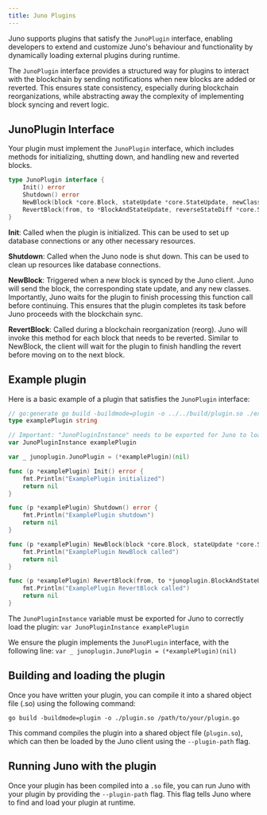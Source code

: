 ```yaml
---
title: Juno Plugins
---
```


Juno supports plugins that satisfy the `JunoPlugin` interface, enabling developers to extend and customize Juno's behaviour and functionality by dynamically loading external plugins during runtime.

The `JunoPlugin` interface provides a structured way for plugins to interact with the blockchain by sending notifications when new blocks are added or reverted. This ensures state consistency, especially during blockchain reorganizations, while abstracting away the complexity of implementing block syncing and revert logic.

## JunoPlugin Interface

Your plugin must implement the `JunoPlugin` interface, which includes methods for initializing, shutting down, and handling new and reverted blocks.

```go
type JunoPlugin interface {
	Init() error
	Shutdown() error
	NewBlock(block *core.Block, stateUpdate *core.StateUpdate, newClasses map[felt.Felt]core.Class) error
	RevertBlock(from, to *BlockAndStateUpdate, reverseStateDiff *core.StateDiff) error
}
```

**Init**: Called when the plugin is initialized. This can be used to set up database connections or any other necessary resources.

**Shutdown**: Called when the Juno node is shut down. This can be used to clean up resources like database connections.

**NewBlock**: Triggered when a new block is synced by the Juno client. Juno will send the block, the corresponding state update, and any new classes. Importantly, Juno waits for the plugin to finish processing this function call before continuing. This ensures that the plugin completes its task before Juno proceeds with the blockchain sync.

**RevertBlock**: Called during a blockchain reorganization (reorg). Juno will invoke this method for each block that needs to be reverted. Similar to NewBlock, the client will wait for the plugin to finish handling the revert before moving on to the next block.

## Example plugin

Here is a basic example of a plugin that satisfies the `JunoPlugin` interface:

```go
// go:generate go build -buildmode=plugin -o ../../build/plugin.so ./example.go
type examplePlugin string

// Important: "JunoPluginInstance" needs to be exported for Juno to load the plugin correctly
var JunoPluginInstance examplePlugin

var _ junoplugin.JunoPlugin = (*examplePlugin)(nil)

func (p *examplePlugin) Init() error {
	fmt.Println("ExamplePlugin initialized")
	return nil
}

func (p *examplePlugin) Shutdown() error {
	fmt.Println("ExamplePlugin shutdown")
	return nil
}

func (p *examplePlugin) NewBlock(block *core.Block, stateUpdate *core.StateUpdate, newClasses map[felt.Felt]core.Class) error {
	fmt.Println("ExamplePlugin NewBlock called")
	return nil
}

func (p *examplePlugin) RevertBlock(from, to *junoplugin.BlockAndStateUpdate, reverseStateDiff *core.StateDiff) error {
	fmt.Println("ExamplePlugin RevertBlock called")
	return nil
}
```

The `JunoPluginInstance` variable must be exported for Juno to correctly load the plugin:
`var JunoPluginInstance examplePlugin`

We ensure the plugin implements the `JunoPlugin` interface, with the following line:
`var _ junoplugin.JunoPlugin = (*examplePlugin)(nil)`

## Building and loading the plugin

Once you have written your plugin, you can compile it into a shared object file (.so) using the following command:

```shell
go build -buildmode=plugin -o ./plugin.so /path/to/your/plugin.go
```

This command compiles the plugin into a shared object file (`plugin.so`), which can then be loaded by the Juno client using the `--plugin-path` flag.

## Running Juno with the plugin

Once your plugin has been compiled into a `.so` file, you can run Juno with your plugin by providing the `--plugin-path` flag. This flag tells Juno where to find and load your plugin at runtime.
